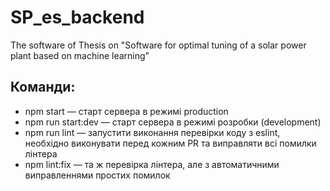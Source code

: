 # SP_es_backend
The software of Thesis on "Software for optimal tuning of a solar power plant based on machine learning"

## Команди:
- npm start — старт сервера в режимі production
- npm run start:dev — старт сервера в режимі розробки (development)
- npm run lint — запустити виконання перевірки коду з eslint, необхідно виконувати перед кожним PR та виправляти всі помилки лінтера
- npm lint:fix — та ж перевірка лінтера, але з автоматичними виправленнями простих помилок